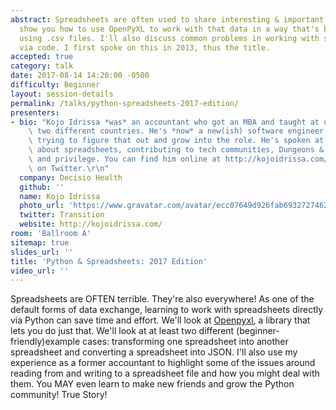```yaml
---
abstract: Spreadsheets are often used to share interesting & important data. I'll
  show you how to use OpenPyXL to work with that data in a way that's better than
  using .csv files. I'll also discuss common problems in working with spreadsheets
  via code. I first spoke on this in 2013, thus the title.
accepted: true
category: talk
date: 2017-08-14 14:20:00 -0500
difficulty: Beginner
layout: session-details
permalink: /talks/python-spreadsheets-2017-edition/
presenters:
- bio: "Kojo Idrissa *was* an accountant who got an MBA and taught at university in\
    \ two different countries. He's *now* a new(ish) software engineer and is still\
    \ trying to figure that out and grow into the role. He's spoken at tech conferences\
    \ about spreadsheets, contributing to tech communities, Dungeons & Dragons, inclusion\
    \ and privilege. You can find him online at http://kojoidrissa.com/ or as [@transition](https://twitter.com/Transition)\
    \ on Twitter.\r\n"
  company: Decisio Health
  github: ''
  name: Kojo Idrissa
  photo_url: 'https://www.gravatar.com/avatar/ecc07649d926fab6932727462e81f9fb?s=400'
  twitter: Transition
  website: http://kojoidrissa.com/
room: 'Ballroom A'
sitemap: true
slides_url: ''
title: 'Python & Spreadsheets: 2017 Edition'
video_url: ''
---
```


Spreadsheets are OFTEN terrible. They're also everywhere! As one of the default forms of data exchange, learning to work with spreadsheets directly via Python can save time and effort. We'll look at [Openpyxl](https://openpyxl.readthedocs.io/en/default/), a library that lets you do just that. We'll look at at least two different (beginner-friendly)example cases: transforming one spreadsheet into another spreadsheet and converting a spreadsheet into JSON. I'll also use my experience as a former accountant to highlight some of the issues around reading from and writing to a spreadsheet file and how you might deal with them. You MAY even learn to make new friends and grow the Python community! True Story!
